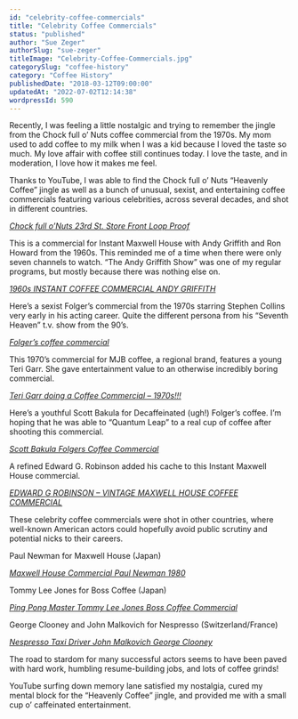 ```yaml
---
id: "celebrity-coffee-commercials"
title: "Celebrity Coffee Commercials"
status: "published"
author: "Sue Zeger"
authorSlug: "sue-zeger"
titleImage: "Celebrity-Coffee-Commercials.jpg"
categorySlug: "coffee-history"
category: "Coffee History"
publishedDate: "2018-03-12T09:00:00"
updatedAt: "2022-07-02T12:14:38"
wordpressId: 590
---
```


Recently, I was feeling a little nostalgic and trying to remember the jingle from the Chock full o’ Nuts coffee commercial from the 1970s. My mom used to add coffee to my milk when I was a kid because I loved the taste so much. My love affair with coffee still continues today. I love the taste, and in moderation, I love how it makes me feel.

Thanks to YouTube, I was able to find the Chock full o’ Nuts “Heavenly Coffee” jingle as well as a bunch of unusual, sexist, and entertaining coffee commercials featuring various celebrities, across several decades, and shot in different countries.

*[Chock full o’Nuts 23rd St. Store Front Loop Proof](https://www.youtube.com/watch?v=nraL2Gwtc8A)*

This is a commercial for Instant Maxwell House with Andy Griffith and Ron Howard from the 1960s. This reminded me of a time when there were only seven channels to watch. “The Andy Griffith Show” was one of my regular programs, but mostly because there was nothing else on.

*[1960s INSTANT COFFEE COMMERCIAL ANDY GRIFFITH](https://www.youtube.com/watch?v=nsB2JvqYAeI)*

Here’s a sexist Folger’s commercial from the 1970s starring Stephen Collins very early in his acting career. Quite the different persona from his “Seventh Heaven” t.v. show from the 90’s.

*[Folger’s coffee commercial](https://www.youtube.com/watch?v=Ed3vswxJKgI&ab_channel=sideshowcarny)*

This 1970’s commercial for MJB coffee, a regional brand, features a young Teri Garr. She gave entertainment value to an otherwise incredibly boring commercial.

*[Teri Garr doing a Coffee Commercial – 1970s!!!](https://www.youtube.com/watch?v=rpvMmlxhonk&ab_channel=videoholic50s60s70s)*

Here’s a youthful Scott Bakula for Decaffeinated (ugh!) Folger’s coffee. I’m hoping that he was able to “Quantum Leap” to a real cup of coffee after shooting this commercial.

*[Scott Bakula Folgers Coffee Commercial](https://www.youtube.com/watch?v=u1CCJLMusQw&ab_channel=TELEVISIONARCHIVES)*

A refined Edward G. Robinson added his cache to this Instant Maxwell House commercial.

*[EDWARD G ROBINSON – VINTAGE MAXWELL HOUSE COFFEE COMMERCIAL](https://www.youtube.com/watch?v=K3CBiecHDN8&ab_channel=TVTOYMEMORIES)*

These celebrity coffee commercials were shot in other countries, where well-known American actors could hopefully avoid public scrutiny and potential nicks to their careers.

Paul Newman for Maxwell House (Japan)

*[Maxwell House Commercial Paul Newman 1980](https://www.youtube.com/watch?v=_LqYMkl2ga8&feature=youtu.be&ab_channel=BrettYoches)*

Tommy Lee Jones for Boss Coffee (Japan)

*[Ping Pong Master Tommy Lee Jones Boss Coffee Commercial](https://www.youtube.com/watch?v=U88TkYKFJCo&ab_channel=358aaa)*

George Clooney and John Malkovich for Nespresso (Switzerland/France)

*[Nespresso Taxi Driver John Malkovich George Clooney](https://www.youtube.com/watch?v=k3c7IBW48dM)*

The road to stardom for many successful actors seems to have been paved with hard work, humbling resume-building jobs, and lots of coffee grinds!

YouTube surfing down memory lane satisfied my nostalgia, cured my mental block for the “Heavenly Coffee” jingle, and provided me with a small cup o’ caffeinated entertainment.
